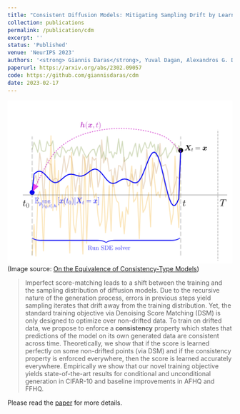 ```yaml
---
title: "Consistent Diffusion Models: Mitigating Sampling Drift by Learning to be Consistent"
collection: publications
permalink: /publication/cdm
excerpt: ''
status: 'Published'
venue: 'NeurIPS 2023'
authors: '<strong> Giannis Daras</strong>, Yuval Dagan, Alexandros G. Dimakis, Constantinos Daskalakis'
paperurl: https://arxiv.org/abs/2302.09057
code: https://github.com/giannisdaras/cdm
date: 2023-02-17
---
```



![](../images/cdm.png)
(Image source: [On the Equivalence of Consistency-Type Models](https://arxiv.org/pdf/2306.00367.pdf))

> Imperfect score-matching leads to a shift between the training and the sampling distribution of diffusion models. Due to the recursive nature of the generation process, errors in previous steps yield sampling iterates that drift away from the training distribution. Yet, the standard training objective via Denoising Score Matching (DSM) is only designed to optimize over non-drifted data. To train on drifted data, we propose to enforce a **consistency** property which states that predictions of the model on its own generated data are consistent across time. Theoretically, we show that if the score is learned perfectly on some non-drifted points (via DSM) and if the consistency property is enforced everywhere, then the score is learned accurately everywhere. Empirically we show that our novel training objective yields state-of-the-art results for conditional and unconditional generation in CIFAR-10 and baseline improvements in AFHQ and FFHQ. 



Please read the [paper](https://arxiv.org/abs/2302.09057) for more details.